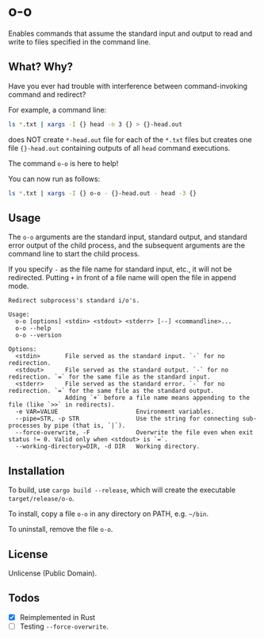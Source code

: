 o-o
===

Enables commands that assume the standard input and output to read and write to files specified in the command line.

## What? Why?

Have you ever had trouble with interference between command-invoking command and redirect?

For example, a command line:

```sh
ls *.txt | xargs -I {} head -n 3 {} > {}-head.out
```

does NOT create `*-head.out` file for each of the `*.txt` files but creates one file `{}-head.out` containing outputs of all `head` command executions.

The command `o-o` is here to help!

You can now run as follows:

```sh
ls *.txt | xargs -I {} o-o - {}-head.out - head -3 {}
```

## Usage

The `o-o` arguments are the standard input, standard output, and standard error output of the child process, and the subsequent arguments are the command line to start the child process.

If you specify `-` as the file name for standard input, etc., it will not be redirected. Putting `+` in front of a file name will open the file in append mode.

```
Redirect subprocess's standard i/o's.

Usage:
  o-o [options] <stdin> <stdout> <stderr> [--] <commandline>...
  o-o --help
  o-o --version

Options:
  <stdin>       File served as the standard input. `-` for no redirection.
  <stdout>      File served as the standard output. `-` for no redirection. `=` for the same file as the standard input.
  <stderr>      File served as the standard error. `-` for no redirection. `=` for the same file as the standard output.
                Adding `+` before a file name means appending to the file (like `>>` in redirects).
  -e VAR=VALUE                      Environment variables.
  --pipe=STR, -p STR                Use the string for connecting sub-processes by pipe (that is, `|`).
  --force-overwrite, -F             Overwrite the file even when exit status != 0. Valid only when <stdout> is `=`.
  --working-directory=DIR, -d DIR   Working directory.
```

## Installation

To build, use `cargo build --release`, which will create the executable `target/release/o-o`.

To install, copy a file `o-o` in any directory on PATH, e.g. `~/bin`.

To uninstall, remove the file `o-o`.

## License

Unlicense (Public Domain).

## Todos

- [x] Reimplemented in Rust
- [ ] Testing `--force-overwrite`.
